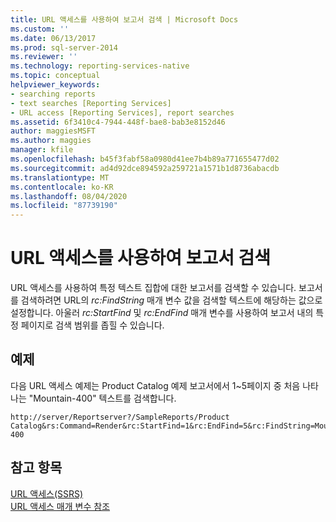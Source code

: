 ```yaml
---
title: URL 액세스를 사용하여 보고서 검색 | Microsoft Docs
ms.custom: ''
ms.date: 06/13/2017
ms.prod: sql-server-2014
ms.reviewer: ''
ms.technology: reporting-services-native
ms.topic: conceptual
helpviewer_keywords:
- searching reports
- text searches [Reporting Services]
- URL access [Reporting Services], report searches
ms.assetid: 6f3410c4-7944-448f-bae8-bab3e8152d46
author: maggiesMSFT
ms.author: maggies
manager: kfile
ms.openlocfilehash: b45f3fabf58a0980d41ee7b4b89a771655477d02
ms.sourcegitcommit: ad4d92dce894592a259721a1571b1d8736abacdb
ms.translationtype: MT
ms.contentlocale: ko-KR
ms.lasthandoff: 08/04/2020
ms.locfileid: "87739190"
---
```

# <a name="search-a-report-using-url-access"></a>URL 액세스를 사용하여 보고서 검색
  URL 액세스를 사용하여 특정 텍스트 집합에 대한 보고서를 검색할 수 있습니다. 보고서를 검색하려면 URL의 *rc:FindString* 매개 변수 값을 검색할 텍스트에 해당하는 값으로 설정합니다. 아울러 *rc:StartFind* 및 *rc:EndFind* 매개 변수를 사용하여 보고서 내의 특정 페이지로 검색 범위를 좁힐 수 있습니다.  
  
## <a name="example"></a>예제  
 다음 URL 액세스 예제는 Product Catalog 예제 보고서에서 1~5페이지 중 처음 나타나는 "Mountain-400" 텍스트를 검색합니다.  
  
```  
http://server/Reportserver?/SampleReports/Product Catalog&rs:Command=Render&rc:StartFind=1&rc:EndFind=5&rc:FindString=Mountain-400  
```  
  
## <a name="see-also"></a>참고 항목  
 [URL 액세스&#40;SSRS&#41;](url-access-ssrs.md)   
 [URL 액세스 매개 변수 참조](url-access-parameter-reference.md)  
  
  
